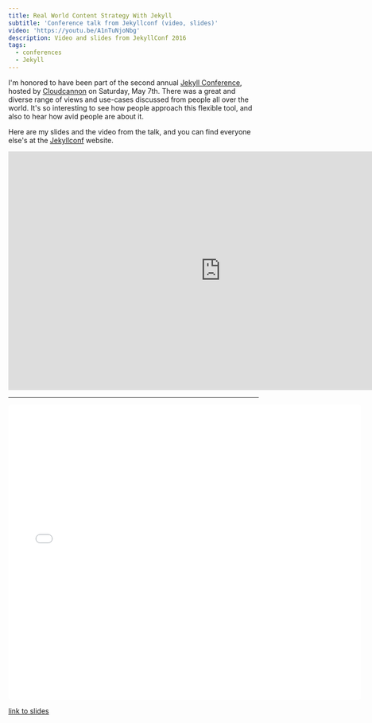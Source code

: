 ```yaml
---
title: Real World Content Strategy With Jekyll
subtitle: 'Conference talk from Jekyllconf (video, slides)'
video: 'https://youtu.be/A1nTuNjoNbg'
description: Video and slides from JekyllConf 2016
tags:
  - conferences
  - Jekyll
---
```


I'm honored to have been part of the second annual [Jekyll Conference](http://jekyllconf.com/), hosted by [Cloudcannon](http://cloudcannon.com/)&nbsp;on Saturday, May 7th. There was a great and diverse range of views and use-cases discussed from people all over the world. It's so interesting to see how people approach this flexible tool, and also to hear how avid people are about it.

Here are my slides and the video from the talk, and you can find everyone else's at the [Jekyllconf](http://jekyllconf.com/) website.


<div class="embed-container"><iframe width="853" height="480" src="https://www.youtube-nocookie.com/embed/A1nTuNjoNbg?rel=0&amp;showinfo=0" frameborder="0" allowfullscreen=""></iframe></div>

---

<div class="embed-container"><div><iframe class="speakerdeck-iframe" frameborder="0" src="//speakerdeck.com/player/8cd915b706124e9aab027160ec859027?" allowfullscreen="true" mozallowfullscreen="true" webkitallowfullscreen="true" style="border: 0px; margin: 0px; padding: 0px; border-radius: 5px; width: 710px; height: 594.5px; background: transparent;"></iframe></div></div>

[link to slides](https://speakerdeck.com/budparr/real-world-content-strategy-with-jekyll)